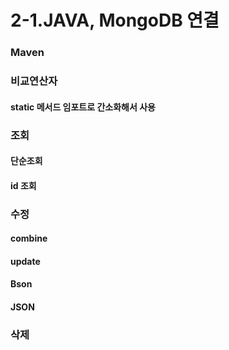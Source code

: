 # 2-1.JAVA, MongoDB 연결

### Maven

### 비교연산자
#### static 메서드 임포트로 간소화해서 사용

### 조회
#### 단순조회
#### id 조회


### 수정  
#### combine
#### update

#### Bson 
#### JSON

### 삭제

